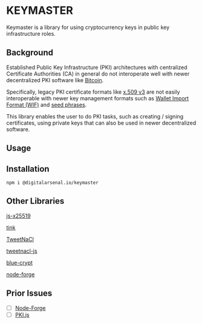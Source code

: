 # KEYMASTER

Keymaster is a library for using cryptocurrency keys in public key infrastructure roles.

## Background

Established Public Key Infrastructure (PKI) architectures with centralized Certificate Authorities (CA) in general do not interoperate well with newer decentralized PKI software like [Bitcoin](https://bitcoin.org/en/).

Specifically, legacy PKI certificate formats like [x.509 v3](https://tools.ietf.org/html/rfc5280) are not easily interoperable with newer key management formats such as [Wallet Import Format (WIF)](https://en.bitcoin.it/wiki/Wallet_import_format) and [seed phrases](https://en.bitcoin.it/wiki/Seed_phrase#:~:text=A%20seed%20phrase%2C%20seed%20recovery,write%20it%20down%20on%20paper.).

This library enables the user to do PKI tasks, such as creating / signing certificates, using private keys that can also be used in newer decentralized software.

## Usage



## Installation

```
npm i @digitalarsenal.io/keymaster
```

## Other Libraries

[js-x25519](https://github.com/CryptoEsel/js-x25519)

[tink](https://github.com/google/tink)

[TweetNaCl](https://tweetnacl.cr.yp.to/software.html)

[tweetnacl-js](https://github.com/dchest/tweetnacl-js)

[blue-crypt](https://git.rootprojects.org/root/acme.js)

[node-forge](https://github.com/digitalbazaar/forge)

## Prior Issues

- [ ] [Node-Forge](https://github.com/digitalbazaar/forge/issues/532)
- [ ] [PKI.js](https://github.com/PeculiarVentures/PKI.js/pull/230)
